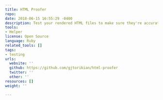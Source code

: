 ```yaml
---
title: HTML Proofer
repo: 
date: 2018-06-15 16:55:29 -0400
description: Test your rendered HTML files to make sure they're accurate.
tools:
- Helper
license: Open Source
language: Ruby
related_tools: []
tags:
- testing
urls:
  website: ''
  github: https://github.com/gjtorikian/html-proofer
  twitter: ''
  other: ''
resources: []
weight: ''

---
```

